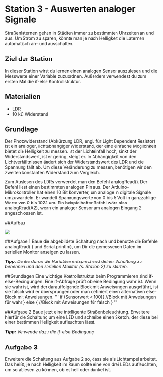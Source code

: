 # Station 3 - Auswerten analoger Signale

Straßenlaternen gehen in Städten immer zu bestimmten Uhrzeiten an und aus. Um Strom zu sparen, könnte man je nach Helligkeit die Laternen automatisch an- und ausschalten. 

## Ziel der Station
In dieser Station wirst du lernen einen analogen Sensor auszulesen und die Messwerte einer Variable zuzuordnen. Außerdem verwendest du zum ersten Mal die if-else Kontrollstruktur.

## Materialien
* LDR
* 10 kΩ Widerstand

## Grundlage
Der Photowiderstand (Abkürzung LDR, engl. für Light Dependent Resistor) ist ein analoger, lichtabhängiger Widerstand, der eine einfache Möglichkeit bietet die Helligkeit zu messen. Ist der Lichteinfall hoch, sinkt der Widerstandswert, ist er gering, steigt er. 
In Abhängigkeit von den Lichtverhältnissen ändert sich der Widerstandswert des LDR und die Spannung fällt ab. Um diese Veränderung zu messen, benötigen wir den zweiten konstanten Widerstand zum Vergleich.

Zum Auslesen des LDRs verwendet man den Befehl analogRead(). Der Befehl liest einen bestimmten analogen Pin aus. Der Arduino-Mikrokontroller hat einen 10 Bit Konverter, um analoge in digitale Signale umzuwandeln. Er wandelt Spannungswerte von 0 bis 5 Volt in ganzzahlige Werte von 0 bis 1023 um. Ein beispielhafter Befehl wäre also analogRead(A2), wenn ein analoger Sensor am analogen Eingang 2 angeschlossen ist.

##Aufbau

<image src="https://github.com/sensebox/OER/blob/master/senseBox_edu/images/LDR_analog_Sensor.png"/>

##Aufgabe 1
Baue die abgebildete Schaltung nach und benutze die Befehle analogRead( ) und Serial.println(), um Dir die gemessenen Daten im seriellen Monitor anzeigen zu lassen.

***Tipp:***  *Denke daran die Variablen entsprechend deiner Schaltung zu benennen und den seriellen Monitor (s. Station 2) zu starten.*

##Grundlagen
Eine wichtige Kontrollstruktur beim Programmieren sind if-else-Bedingungen. Eine if-Abfrage prüft ob eine Bedingung wahr ist. Wenn sie wahr ist, wird der darauffolgende Block mit Anweisungen ausgeführt, ist sie falsch wird er übersprungen oder man definiert einen alternativen else-Block mit Anweisungen.
'''
if (Sensorwert < 100){
 //Block mit Anweisungen für wahr
}
else {
 //Block mit Anweisungen für falsch
}
'''

##Aufgabe 2
Baue jetzt eine intelligente Straßenbeleuchtung. Erweitere hierfür die Schaltung um eine LED und schreibe einen Sketch, der diese bei einer bestimmen Helligkeit aufleuchten lässt. 

***Tipp:*** *Verwende dazu die if-else-Bedingung*

## Aufgabe 3

Erweitere die Schaltung aus Aufgabe 2 so, dass sie als Lichtampel arbeitet. Das heißt, je nach Helligkeit im Raum sollte eine von drei LEDs aufleuchten, um so ablesen zu können, ob es hell oder dunkel ist.